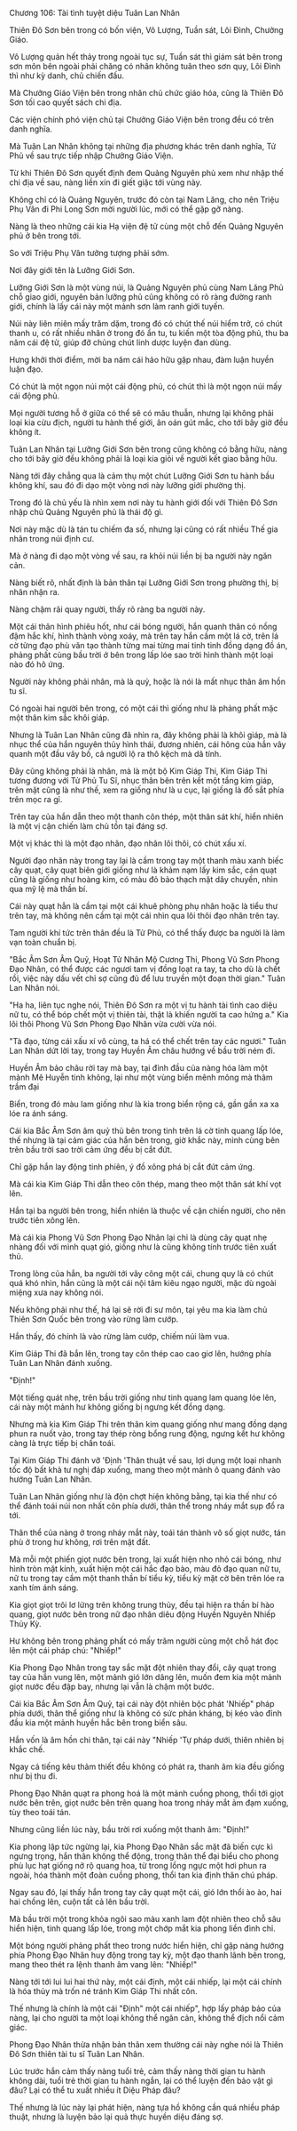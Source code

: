 




Chương 106: Tài tình tuyệt diệu Tuân Lan Nhân


Thiên Đô Sơn bên trong có bốn viện, Vô Lượng, Tuần sát, Lôi Đình, Chưởng Giáo.

Vô Lượng quản hết thảy trong ngoài tục sự, Tuần sát thì giám sát bên trong sơn môn bên ngoài phải chăng có nhân không tuân theo sơn quy, Lôi Đình thì như kỳ danh, chủ chiến đấu.

Mà Chưởng Giáo Viện bên trong nhân chủ chức giáo hóa, cũng là Thiên Đô Sơn tối cao quyết sách chi địa.

Các viện chính phó viện chủ tại Chưởng Giáo Viện bên trong đều có trên danh nghĩa.

Mà Tuân Lan Nhân không tại những địa phương khác trên danh nghĩa, Tử Phủ về sau trực tiếp nhập Chưởng Giáo Viện.

Từ khi Thiên Đô Sơn quyết định đem Quảng Nguyên phủ xem như nhập thế chi địa về sau, nàng liền xin đi giết giặc tới vùng này.

Không chỉ có là Quảng Nguyên, trước đó còn tại Nam Lăng, cho nên Triệu Phụ Vân đi Phi Long Sơn mời người lúc, mới có thể gặp gỡ nàng.

Nàng là theo những cái kia Hạ viện đệ tử cùng một chỗ đến Quảng Nguyên phủ ở bên trong tới.

So với Triệu Phụ Vân tưởng tượng phải sớm.

Nơi đây giới tên là Lưỡng Giới Sơn.

Lưỡng Giới Sơn là một vùng núi, là Quảng Nguyên phủ cùng Nam Lăng Phủ chỗ giao giới, nguyên bản lưỡng phủ cũng không có rõ ràng đường ranh giới, chính là lấy cái này một mảnh sơn làm ranh giới tuyến.

Núi này liên miên mấy trăm dặm, trong đó có chút thế núi hiểm trở, có chút thanh u, có rất nhiều nhân ở trong đó ẩn tu, tu kiến một tòa động phủ, thu ba năm cái đệ tử, giúp đỡ chủng chút linh dược luyện đan dùng.

Hưng khởi thời điểm, mời ba năm cái hảo hữu gặp nhau, đàm luận huyền luận đạo.

Có chút là một ngọn núi một cái động phủ, có chút thì là một ngọn núi mấy cái động phủ.

Mọi người tương hỗ ở giữa có thể sẽ có mâu thuẫn, nhưng lại không phải loại kia cừu địch, người tu hành thế giới, ân oán gút mắc, cho tới bây giờ đều không ít.

Tuân Lan Nhân tại Lưỡng Giới Sơn bên trong cũng không có bằng hữu, nàng cho tới bây giờ đều không phải là loại kia giỏi về người kết giao bằng hữu.

Nàng tới đây chẳng qua là cảm thụ một chút Lưỡng Giới Sơn tu hành bầu không khí, sau đó đi dạo một vòng nơi này lưỡng giới phường thị.

Trong đó là chủ yếu là nhìn xem nơi này tu hành giới đối với Thiên Đô Sơn nhập chủ Quảng Nguyên phủ là thái độ gì.

Nơi này mặc dù là tán tu chiếm đa số, nhưng lại cũng có rất nhiều Thế gia nhân trong núi định cư.

Mà ở nàng đi dạo một vòng về sau, ra khỏi núi liền bị ba người này ngăn cản.

Nàng biết rõ, nhất định là bản thân tại Lưỡng Giới Sơn trong phường thị, bị nhân nhận ra.

Nàng chậm rãi quay người, thấy rõ ràng ba người này.

Một cái thân hình phiêu hốt, như cái bóng người, hắn quanh thân có nồng đậm hắc khí, hình thành vòng xoáy, mà trên tay hắn cầm một lá cờ, trên lá cờ từng đạo phù văn tạo thành từng mai từng mai tinh tinh đồng dạng đồ án, phảng phất cùng bầu trời ở bên trong lấp lóe sao trời hình thành một loại nào đó hô ứng.

Người này không phải nhân, mà là quỷ, hoặc là nói là mất nhục thân âm hồn tu sĩ.

Có ngoài hai người bên trong, có một cái thì giống như là phảng phất mặc một thân kim sắc khôi giáp.

Nhưng là Tuân Lan Nhân cũng đã nhìn ra, đây không phải là khôi giáp, mà là nhục thể của hắn nguyên thủy hình thái, đương nhiên, cái hông của hắn vây quanh một đầu vây bố, cả người lộ ra thô kệch mà dã tính.

Đây cũng không phải là nhân, mà là một bộ Kim Giáp Thi, Kim Giáp Thi tương đương với Tử Phủ Tu Sĩ, nhục thân bên trên kết một tầng kim giáp, trên mặt cũng là như thế, xem ra giống như là u cục, lại giống là đồ sắt phía trên mọc ra gỉ.

Trên tay của hắn dẫn theo một thanh côn thép, một thân sát khí, hiển nhiên là một vị cận chiến làm chủ tồn tại đáng sợ.

Một vị khác thì là một đạo nhân, đạo nhân lôi thôi, có chút xấu xí.

Người đạo nhân này trong tay lại là cầm trong tay một thanh màu xanh biếc cây quạt, cây quạt biên giới giống như là khảm nạm lấy kim sắc, cán quạt cũng là giống như hoàng kim, có màu đỏ bảo thạch mặt dây chuyền, nhìn qua mỹ lệ mà thần bí.

Cái này quạt hẳn là cầm tại một cái khuê phòng phụ nhân hoặc là tiểu thư trên tay, mà không nên cầm tại một cái nhìn qua lôi thôi đạo nhân trên tay.

Tam người khí tức trên thân đều là Tử Phủ, có thể thấy được ba người là làm vạn toàn chuẩn bị.

"Bắc Âm Sơn Âm Quỷ, Hoạt Tử Nhân Mộ Cương Thi, Phong Vũ Sơn Phong Đạo Nhân, có thể được các ngươi tam vị đồng loạt ra tay, ta cho dù là chết rồi, việc này dấu vết chỉ sợ cũng đủ để lưu truyền một đoạn thời gian." Tuân Lan Nhân nói.

"Ha ha, liên tục nghe nói, Thiên Đô Sơn ra một vị tu hành tài tình cao diệu nữ tu, có thể bóp chết một vị thiên tài, thật là khiến người ta cao hứng a." Kia lôi thôi Phong Vũ Sơn Phong Đạo Nhân vừa cười vừa nói.

"Tà đạo, từng cái xấu xí vô cùng, ta há có thể chết trên tay các ngươi." Tuân Lan Nhân dứt lời tay, trong tay Huyền Âm châu hướng về bầu trời ném đi.

Huyền Âm bảo châu rời tay mà bay, tại đỉnh đầu của nàng hóa làm một mảnh Mê Huyễn tinh không, lại như một vùng biển mênh mông mà thâm trầm đại

Biển, trong đó màu lam giống như là kia trong biển rộng cá, gần gần xa xa lóe ra ánh sáng.

Cái kia Bắc Âm Sơn âm quỷ thủ bên trong tinh trên lá cờ tinh quang lấp lóe, thế nhưng là tại cảm giác của hắn bên trong, giờ khắc này, mình cùng bên trên bầu trời sao trời cảm ứng đều bị cắt đứt.

Chỉ gặp hắn lay động tinh phiên, ý đồ xông phá bị cắt đứt cảm ứng.

Mà cái kia Kim Giáp Thi dẫn theo côn thép, mang theo một thân sát khí vọt lên.

Hắn tại ba người bên trong, hiển nhiên là thuộc về cận chiến người, cho nên trước tiên xông lên.

Mà cái kia Phong Vũ Sơn Phong Đạo Nhân lại chỉ là dùng cây quạt nhẹ nhàng đối với mình quạt gió, giống như là cũng không tính trước tiên xuất thủ.

Trong lòng của hắn, ba người tới vây công một cái, chung quy là có chút quá khó nhìn, hắn cũng là một cái nội tâm kiêu ngạo người, mặc dù ngoài miệng xưa nay không nói.

Nếu không phải như thế, há lại sẽ rời đi sư môn, tại yêu ma kia làm chủ Thiên Sơn Quốc bên trong vào rừng làm cướp.

Hắn thấy, đó chính là vào rừng làm cướp, chiếm núi làm vua.

Kim Giáp Thi đã bắn lên, trong tay côn thép cao cao giơ lên, hướng phía Tuân Lan Nhân đánh xuống.

"Định!"

Một tiếng quát nhẹ, trên bầu trời giống như tinh quang lam quang lóe lên, cái này một mảnh hư không giống bị ngưng kết đồng dạng.

Nhưng mà kia Kim Giáp Thi trên thân kim quang giống như mang đồng dạng phun ra nuốt vào, trong tay thép ròng bổng rung động, ngưng kết hư không càng là trực tiếp bị chấn toái.

Tại Kim Giáp Thi đánh vỡ 'Định 'Thân thuật về sau, lợi dụng một loại nhanh tốc độ bất khả tư nghị đáp xuống, mang theo một mảnh ô quang đánh vào hướng Tuân Lan Nhân.

Tuân Lan Nhân giống như là độn chợt hiện không bằng, tại kia thế như có thể đánh toái núi non nhất côn phía dưới, thân thể trong nháy mắt sụp đổ ra tới.

Thân thể của nàng ở trong nháy mắt này, toái tán thành vô số giọt nước, tán phù ở trong hư không, rơi trên mặt đất.

Mà mỗi một phiến giọt nước bên trong, lại xuất hiện nho nhỏ cái bóng, như hình tròn mặt kính, xuất hiện một cái hắc đạo bào, màu đỏ đạo quan nữ tu, nữ tu trong tay cầm một thanh thần bí tiểu kỳ, tiểu kỳ mặt cờ bên trên lóe ra xanh tím ánh sáng.

Kia giọt giọt trôi lơ lửng trên không trung thủy, đều tại hiện ra thần bí hào quang, giọt nước bên trong nữ đạo nhân diêu động Huyền Nguyên Nhiếp Thủy Kỳ.

Hư không bên trong phảng phất có mấy trăm người cùng một chỗ hát đọc lên một cái pháp chú: "Nhiếp!"

Kia Phong Đạo Nhân trong tay sắc mặt đột nhiên thay đổi, cây quạt trong tay của hắn vung lên, một mảnh gió lớn dâng lên, muốn đem kia một mảnh giọt nước đều đập bay, nhưng lại vẫn là chậm một bước.

Cái kia Bắc Âm Sơn Âm Quỷ, tại cái này đột nhiên bộc phát 'Nhiếp" pháp phía dưới, thân thể giống như là không có sức phản kháng, bị kéo vào đỉnh đầu kia một mảnh huyền hắc bên trong biển sâu.

Hắn vốn là âm hồn chi thân, tại cái này "Nhiếp 'Tự pháp dưới, thiên nhiên bị khắc chế.

Ngay cả tiếng kêu thảm thiết đều không có phát ra, thanh âm kia đều giống như bị thu đi.

Phong Đạo Nhân quạt ra phong hoá là một mảnh cuồng phong, thổi tới giọt nước bên trên, giọt nước bên trên quang hoa trong nháy mắt ảm đạm xuống, tùy theo toái tán.

Nhưng cũng liền lúc này, bầu trời rơi xuống một thanh âm: "Định!"

Kia phong lập tức ngừng lại, kia Phong Đạo Nhân sắc mặt đã biến cực kì ngưng trọng, hắn thân không thể động, trong thân thể đại biểu cho phong phù lục hạt giống nở rộ quang hoa, từ trong lồng ngực một hơi phun ra ngoài, hóa thành một đoàn cuồng phong, thổi tan kia định thân chú pháp.

Ngay sau đó, lại thấy hắn trong tay cây quạt một cái, gió lớn thổi ào ào, hai hai chồng lên, cuộn tất cả lên bầu trời.

Mà bầu trời một trong khỏa ngôi sao màu xanh lam đột nhiên theo chỗ sâu hiển hiện, tinh quang lấp lóe, trong một chớp mắt kia phong liền đình chỉ.

Một bóng người phảng phất theo trong nước hiển hiện, chỉ gặp nàng hướng phía Phong Đạo Nhân huy động trong tay kỳ, một đạo thanh lãnh bên trong, mang theo thét ra lệnh thanh âm vang lên: "Nhiếp!"

Nàng tới tới lui lui hai thứ này, một cái định, một cái nhiếp, lại một cái chính là hóa thủy mà trốn né tránh Kim Giáp Thi nhất côn.

Thế nhưng là chính là một cái "Định" một cái nhiếp", hợp lấy pháp bảo của nàng, lại cho người ta một loại không thể ngăn cản, không thể địch nổi cảm giác.

Phong Đạo Nhân thừa nhận bản thân xem thường cái này nghe nói là Thiên Đô Sơn thiên tài tu sĩ Tuân Lan Nhân.

Lúc trước hắn cảm thấy nàng tuổi trẻ, cảm thấy nàng thời gian tu hành không dài, tuổi trẻ thời gian tu hành ngắn, lại có thể luyện đến bảo vật gì đâu? Lại có thể tu xuất nhiều ít Diệu Pháp đâu?

Thế nhưng là lúc này lại phát hiện, nàng tựa hồ không cần quá nhiều pháp thuật, nhưng là luyện bảo lại quả thực huyền diệu đáng sợ.




